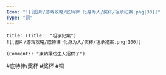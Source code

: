 ```yaml
---
Icon: "![[图片/游戏攻略/底特律 化身为人/奖杯/坦承犯案.png|30]]"
Type: "铜"
---
```

```ad-common-bronze-trophy
title: (Title:: "坦承犯案")
![[图片/游戏攻略/底特律 化身为人/奖杯/坦承犯案.png|100]]

(Comment:: "康納讓仿生人招供了")
```

#底特律/奖杯 #奖杯 #铜
